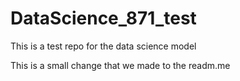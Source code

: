 # DataScience_871_test
This is a test repo for the data science model

This is a small change that we made to the readm.me
